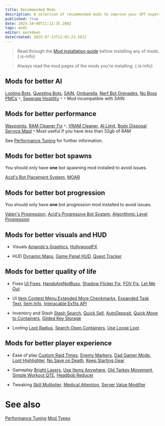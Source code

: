 ```yaml
---
title: Recommended Mods
description: A selection of recommended mods to improve your SPT experience.
published: true
date: 2025-10-08T11:12:35.280Z
tags: mods
editor: markdown
dateCreated: 2025-07-23T12:05:23.561Z
---
```


> Read through the [Mod installation guide](/Installing_Mods) before installing any of mods.
{.is-info}

> Always read the mod pages of the mods you're installing.
{.is-info}


## Mods for better AI

[Looting Bots](https://forge.sp-tarkov.com/mod/812/looting-bots), [Questing Bots](https://forge.sp-tarkov.com/mod/1109/questing-bots), [SAIN](https://forge.sp-tarkov.com/mod/791/sain-solarints-ai-modifications-full-ai-combat-system-replacement), [Ombarella](https://forge.sp-tarkov.com/mod/2315/ombarella), [Nerf Bot Grenades](https://forge.sp-tarkov.com/mod/1925/nerfbotgrenades), [No Boss PMCs](https://forge.sp-tarkov.com/mod/2095/no-boss-pmcs) `*`, [Seperate Hostility](https://forge.sp-tarkov.com/mod/2248/separate-hostility) `*`
	`*` Mod incompatible with SAIN

## Mods for better performance
[Waypoints](https://forge.sp-tarkov.com/mod/827/waypoints-expanded-navmesh), [RAM Cleaner Fix](https://forge.sp-tarkov.com/mod/1311/ram-cleaner-fix) `*`, [VRAM Cleaner](https://forge.sp-tarkov.com/mod/2173/vram-cleaner), [AI Limit](https://forge.sp-tarkov.com/mod/1945/ai-limit), [Body Disposal Service Maid](https://forge.sp-tarkov.com/mod/1159/bdsm-body-disposal-service-maid)
`*` Most useful if you have less than 32gb of RAM

See [Performance Tuning](/Performance_Tuning) for further information.

## Mods for better bot spawns

You should only have **one** bot spawning mod installed to avoid issues.

[Acid's Bot Placement System](https://forge.sp-tarkov.com/mod/2097/abps-acids-bot-placement-system), [MOAR](https://forge.sp-tarkov.com/mod/789/moar-bagels-ultra-lite-spawn-mod)

## Mods for better bot progression

You should only have **one** bot progression mod installed to avoid issues.

[Valen's Progression](https://forge.sp-tarkov.com/mod/562/valens-progression), [Acid's Progressive Bot System](https://forge.sp-tarkov.com/mod/1594/apbs-acids-progressive-bot-system), [Algorithmic Level Progression](https://forge.sp-tarkov.com/mod/1015/alp-algorithmic-level-progression)

## Mods for better visuals and HUD

- Visuals
[Amands's Graphics](https://forge.sp-tarkov.com/mod/592/amandss-graphics), [HollywoodFX](https://forge.sp-tarkov.com/mod/2003/hollywoodfx)

- HUD 
[Dynamic Maps](https://forge.sp-tarkov.com/mod/1431/dynamic-maps), [Game Panel HUD](https://forge.sp-tarkov.com/mod/456/game-panel-hud), [Quest Tracker](https://forge.sp-tarkov.com/mod/1140/quest-tracker)

## Mods for better quality of life

- Fixes
[UI Fixes](https://forge.sp-tarkov.com/mod/1342/ui-fixes), [HandsAreNotBusy](https://forge.sp-tarkov.com/mod/1298/handsarenotbusy), [Shadow Flicker Fix](https://forge.sp-tarkov.com/mod/1621/shadow-flicker-fix), [FOV Fix](https://forge.sp-tarkov.com/mod/701/fontaines-fov-fix), [Let Me Out](https://forge.sp-tarkov.com/mod/2240/let-me-out)

- UI
[Item Context Menu Extended](https://forge.sp-tarkov.com/mod/940/item-context-menu-extended),[More Checkmarks](https://forge.sp-tarkov.com/mod/861/morecheckmarks), [Expanded Task Text](https://forge.sp-tarkov.com/mod/2153/expanded-task-text-ett), [Item Info](https://forge.sp-tarkov.com/mod/2142/odts-item-info-311-update-added-colored-name), [Interacable Exfils API](https://forge.sp-tarkov.com/mod/1676/interactable-exfils-api)

- Inventory and Stash
[Stash Search](https://forge.sp-tarkov.com/mod/2148/stash-search), [Quick Sell](https://forge.sp-tarkov.com/mod/1698/quicksell), [AutoDeposit](https://forge.sp-tarkov.com/mod/1469/autodeposit), [Quick Move to Containers](https://forge.sp-tarkov.com/mod/1341/quick-move-to-containers), [Gilded Key Storage](https://forge.sp-tarkov.com/mod/865/gilded-key-storage)

- Looting
[Loot Radius](https://forge.sp-tarkov.com/mod/1349/loot-radius), [Search Open Containers](https://forge.sp-tarkov.com/mod/934/search-open-containers), [Use Loose Loot](https://forge.sp-tarkov.com/mod/933/use-loose-loot)

## Mods for better player experience

- Ease of play
[Custom Raid Times](https://forge.sp-tarkov.com/mod/551/custom-raid-times), [Enemy Markers](https://forge.sp-tarkov.com/mod/1858/enemy-markers), [Dad Gamer Mode](https://forge.sp-tarkov.com/mod/1875/props-dad-gamer-mod-for-39), [Loot Highlighter](https://forge.sp-tarkov.com/mod/2136/loot-highlighter), [No Save on Death](https://forge.sp-tarkov.com/mod/2150/no-save-on-death-respawned), [Keep Starting Gear](https://forge.sp-tarkov.com/mod/2250/blackhorse311-keep-starting-gear-spt-311x)

- Gameplay
[Bright Lasers](https://forge.sp-tarkov.com/mod/1358/brightlasers), [Use Items Anywhere](https://forge.sp-tarkov.com/mod/2177/use-items-anywhere), [Old Tarkov Movement](https://forge.sp-tarkov.com/mod/1860/old-tarkov-movement-no-inertia), [Simple Workout QTE](https://forge.sp-tarkov.com/mod/1437/simple-workout-qte), [Headbob Reducer](https://forge.sp-tarkov.com/mod/707/fontaines-headbob-reducer)

- Tweaking
[Skill Multiplier](https://forge.sp-tarkov.com/mod/2162/skill-multiplier), [Medical Attention](https://forge.sp-tarkov.com/mod/147/medical-attention), [Server Value Modifier](https://forge.sp-tarkov.com/mod/236/server-value-modifier-svm)

# See also
[Performance Tuning](/Performance_Tuning)
[Mod Types](/Mod_Types)